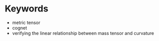 # Keywords
+ metric tensor
+ cognet
+ verifying the linear relationship between mass tensor and curvature